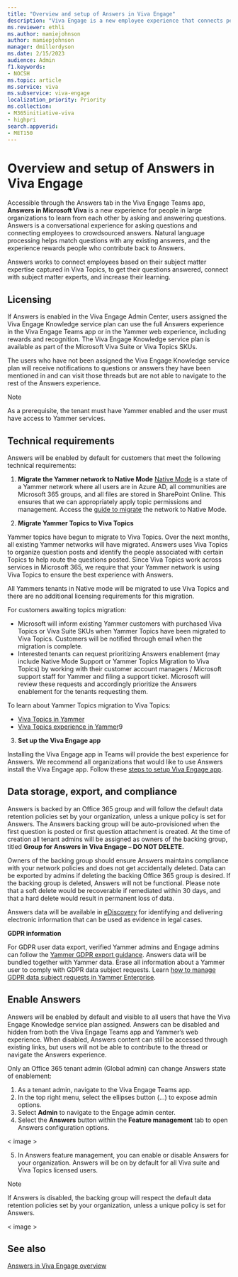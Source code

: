 ```yaml
---
title: "Overview and setup of Answers in Viva Engage"
description: "Viva Engage is a new employee experience that connects people across the company—wherever and whenever they work—so that everyone is included and engaged."
ms.reviewer: ethli
ms.author: mamiejohnson
author: mamiepjohnson
manager: dmillerdyson
ms.date: 2/15/2023
audience: Admin
f1.keywords:
- NOCSH
ms.topic: article
ms.service: viva
ms.subservice: viva-engage
localization_priority: Priority
ms.collection:  
- M365initiative-viva
- highpri
search.appverid:
- MET150
---
```


# Overview and setup of Answers in Viva Engage

Accessible through the Answers tab in the Viva Engage Teams app, **Answers in Microsoft Viva** is a new experience for people in large organizations to learn from each other by asking and answering questions. Answers is a conversational experience for asking questions and connecting employees to crowdsourced answers. Natural language processing helps match questions with any existing answers, and the experience rewards people who contribute back to Answers. 

Answers works to connect employees based on their subject matter expertise captured in Viva Topics, to get their questions answered, connect with subject matter experts, and increase their learning.

## Licensing
If Answers is enabled in the Viva Engage Admin Center, users assigned the Viva Engage Knowledge service plan can use the full Answers experience in the Viva Engage Teams app or in the Yammer web experience, including rewards and recognition. The Viva Engage Knowledge service plan is available as part of the Microsoft Viva Suite or Viva Topics SKUs.

The users who have not been assigned the Viva Engage Knowledge service plan will receive notifications to questions or answers they have been mentioned in and can visit those threads but are not able to navigate to the rest of the Answers experience.

> [!NOTE]
> As a prerequisite, the tenant must have Yammer enabled and the user must have access to Yammer services. 

## Technical requirements

Answers will be enabled by default for customers that meet the following technical requirements:   

1) **Migrate the Yammer network to Native Mode**
[Native Mode](https://learn.microsoft.com/yammer/configure-your-yammer-network/overview-native-mode) is a state of a Yammer network where all users are in Azure AD, all communities are Microsoft 365 groups, and all files are stored in SharePoint Online. This ensures that we can appropriately apply topic permissions and management. Access the [guide to migrate](https://learn.microsoft.com/yammer/configure-your-yammer-network/native-mode-step-by-step-guide) the network to Native Mode.

2) **Migrate Yammer Topics to Viva Topics**

Yammer topics have begun to migrate to Viva Topics. Over the next months, all existing Yammer networks will have migrated. Answers uses Viva Topics to organize question posts and identify the people associated with certain Topics to help route the questions posted. Since Viva Topics work across services in Microsoft 365, we require that your Yammer network is using Viva Topics to ensure the best experience with Answers.

All Yammers tenants in Native mode will be migrated to use Viva Topics and there are no additional licensing requirements for this migration.

For customers awaiting topics migration:  

- Microsoft will inform existing Yammer customers with purchased Viva Topics or Viva Suite SKUs when Yammer Topics have been migrated to Viva Topics. Customers will be notified through email when the migration is complete. 
- Interested tenants can request prioritizing Answers enablement (may include Native Mode Support or Yammer Topics Migration to Viva Topics) by working with their customer account managers / Microsoft support staff for Yammer and filing a support ticket. Microsoft will review these requests and accordingly prioritize the Answers enablement for the tenants requesting them.

To learn about Yammer Topics migration to Viva Topics:
- [Viva Topics in Yammer](https://learn.microsoft.com/en-us/viva/topics/topic-experiences-yammer)
- [Viva Topics experience in Yammer](https://support.microsoft.com/en-us/topic/viva-topics-experience-in-yammer-8e85bc0d-086e-49a2-974b-39f60129257d)9

3. **Set up the Viva Engage app**

Installing the Viva Engage app in Teams will provide the best experience for Answers. We recommend all organizations that would like to use Answers install the Viva Engage app. Follow these [steps to setup Viva Engage app](https://learn.microsoft.com/viva/engage/setup).

## Data storage, export, and compliance

Answers is backed by an Office 365 group and will follow the default data retention policies set by your organization, unless a unique policy is set for Answers. The Answers backing group will be auto-provisioned when the first question is posted or first question attachment is created. At the time of creation all tenant admins will be assigned as owners of the backing group, titled **Group for Answers in Viva Engage – DO NOT DELETE.**  

Owners of the backing group should ensure Answers maintains compliance with your network policies and does not get accidentally deleted. Data can be exported by admins if deleting the backing Office 365 group is desired. If the backing group is deleted, Answers will not be functional. Please note that a soft delete would be recoverable if remediated within 30 days, and that a hard delete would result in permanent loss of data. 

Answers data will be available in [eDiscovery](https://learn.microsoft.com/yammer/manage-security-and-compliance/overview-of-ediscovery) for identifying and delivering electronic information that can be used as evidence in legal cases.  

**GDPR information**

For GDPR user data export, verified Yammer admins and Engage admins can follow the [Yammer GDPR export guidance](https://learn.microsoft.com/yammer/manage-security-and-compliance/export-yammer-enterprise-data). Answers data will be bundled together with Yammer data. Erase all information about a Yammer user to comply with GDPR data subject requests. Learn [how to manage GDPR data subject requests in Yammer Enterprise](https://learn.microsoft.com/yammer/manage-security-and-compliance/gdpr-requests-in-yammer-enterprise).

## Enable Answers  

Answers will be enabled by default and visible to all users that have the Viva Engage Knowledge service plan assigned. Answers can be disabled and hidden from both the Viva Engage Teams app and Yammer’s web experience. When disabled, Answers content can still be accessed through existing links, but users will not be able to contribute to the thread or navigate the Answers experience.  

Only an Office 365 tenant admin (Global admin) can change Answers state of enablement:  

1. As a tenant admin, navigate to the Viva Engage Teams app.  
2. In the top right menu, select the ellipses button (...) to expose admin options.  
3. Select **Admin** to navigate to the Engage admin center.  
4. Select the **Answers** button within the **Feature management** tab to open Answers configuration options. 

< image >

5. In Answers feature management, you can enable or disable Answers for your organization. Answers will be on by default for all Viva suite and Viva Topics licensed users.  

>[!NOTE]
> If Answers is disabled, the backing group will respect the default data retention policies set by your organization, unless a unique policy is set for Answers.

< image >

## See also 
[Answers in Viva Engage overview](https://support.microsoft.com/en-us/topic/getting-started-with-microsoft-viva-engage-729f9fce-3aa6-4478-888c-a1543918c284)
